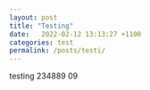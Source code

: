 ```yaml
---
layout: post
title: "Testing"
date:   2022-02-12 13:13:27 +1100
categories: test
permalink: /posts/testi/
---
```

testing 234889 09
